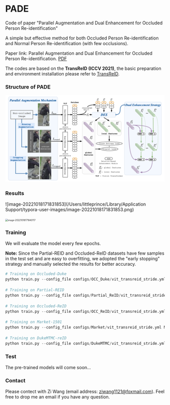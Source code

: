 # PADE
Code of paper "Parallel Augmentation and Dual Enhancement for Occluded Person Re-identification"

A simple but effective method for both Occluded Person Re-identification and Normal Person Re-identification (with few occlusions). 

Paper link: Parallel Augmentation and Dual Enhancement for Occluded Person Re-identification. [PDF](https://arxiv.org/pdf/2210.05438.pdf)

The codes are based on the **TransReID (ICCV 2021)**, the basic preparation and environment installation please refer to [TransReID](https://github.com/damo-cv/TransReID).

### Structure of PADE

![image-20221018171750395](./fig/image-20221018171750395.png)

### Results

![image-20221018171831853](/Users/littleprince/Library/Application Support/typora-user-images/image-20221018171831853.png)

<img src="/Users/littleprince/Library/Application Support/typora-user-images/image-20221018171840117.png" alt="image-20221018171840117" style="zoom: 50%;" />

### Training

We will evaluate the model every few epochs.

**Note:** Since the Partial-REID and Occluded-ReID datasets have few samples in the test set and are easy to overfitting, we adopted the "early stopping" strategy and manually selected the results for better accuracy. 

```python
# Training on Occluded-Duke
python train.py --config_file configs/OCC_Duke/vit_transreid_stride.yml MODEL.DEVICE_ID "('2')"

# Training on Partial-REID
python train.py --config_file configs/Partial_ReID/vit_transreid_stride.yml MODEL.DEVICE_ID "('2')"

# Training on Occluded-ReID
python train.py --config_file configs/OCC_ReID/vit_transreid_stride.yml MODEL.DEVICE_ID "('2')"

# Training on Market-1501
python train.py --config_file configs/Market/vit_transreid_stride.yml MODEL.DEVICE_ID "('2')"

# Training on DukeMTMC-reID
python train.py --config_file configs/DukeMTMC/vit_transreid_stride.yml MODEL.DEVICE_ID "('2')"
```

### Test

The pre-trained models will come soon...

### Contact

Please contect with Zi Wang (email address: [ziwang1121@foxmail.com](mailto:ziwang1121@foxmail.com)). Feel free to drop me an email if you have any question. 

